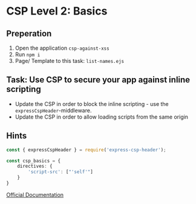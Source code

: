 # CSP Level 2: Basics

## Preperation

1. Open the application `csp-against-xss`
2. Run `npm i`
3. Page/ Template to this task: `list-names.ejs`

## Task: Use CSP to secure your app against inline scripting

- Update the CSP in order to block the inline scripting - use the `expressCspHeader`-middleware.
- Update the CSP in order to allow loading scripts from the same origin


## Hints


```typescript
const { expressCspHeader } = require('express-csp-header');

const csp_basics = {
    directives: {
        'script-src': ["'self'"]
    }
}

```


[Official Documentation](https://content-security-policy.com/)
